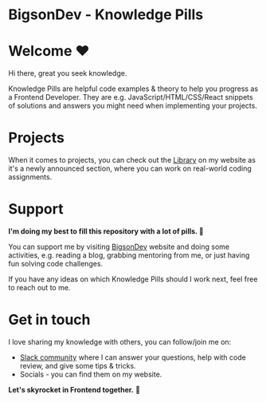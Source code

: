 # BigsonDev - Knowledge Pills

# Welcome ❤️

Hi there, great you seek knowledge.

Knowledge Pills are helpful code examples & theory to help you progress as a Frontend Developer.
They are e.g. JavaScript/HTML/CSS/React snippets of solutions and answers you might need when implementing your projects.

# Projects

When it comes to projects, you can check out the [Library](https://bigsondev.com/library/) on my website as it's a newly announced section, where you can work on real-world coding assignments.

# Support

**I'm doing my best to fill this repository with a lot of pills. 💊**

You can support me by visiting [BigsonDev](https://bigsondev.com) website and doing some activities, e.g. reading a blog, grabbing mentoring from me, or just having fun solving code challenges.

If you have any ideas on which Knowledge Pills should I work next, feel free to reach out to me.

# Get in touch

I love sharing my knowledge with others, you can follow/join me on:

- [Slack community](https://bigsondev.com/start-here/#bigsondev-slack) where I can answer your questions, help with code review, and give some tips & tricks.
- Socials - you can find them on my website.

**Let's skyrocket in Frontend together.** 🚀
